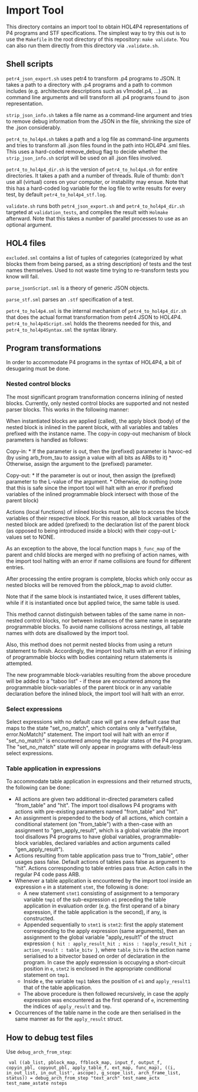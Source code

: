 # Import Tool

This directory contains an import tool to obtain HOL4P4 representations of P4 programs and STF specifications.
The simplest way to try this out is to use the `Makefile` in the root directory of this repository: `make validate`. You can also run them directly from this directory via `.validate.sh`.

## Shell scripts

`petr4_json_export.sh` uses petr4 to transform .p4 programs to JSON. It takes a path to a directory with .p4 programs and a path to common includes (e.g. architecture descriptions such as v1model.p4, ...) as command line arguments and will transform all .p4 programs found to .json representation.

`strip_json_info.sh` takes a file name as a command-line argument and tries to remove debug information from the JSON in the file, shrinking the size of the .json considerably.

`petr4_to_hol4p4.sh` takes a path and a log file as command-line arguments and tries to transform all .json files found in the path into HOL4P4 .sml files. This uses a hard-coded remove_debug flag to decide whether the `strip_json_info.sh` script will be used on all .json files involved.

`petr4_to_hol4p4_dir.sh` is the version of `petr4_to_hol4p4.sh` for entire directories. It takes a path and a number of threads. Rule of thumb: don't use all (virtual) cores on your computer, or instability may ensue. Note that this has a hard-coded log variable for the log file to write results for every test, by default `petr4_to_hol4p4_stf.log`.

`validate.sh` runs both `petr4_json_export.sh` and `petr4_to_hol4p4_dir.sh` targeted at `validation_tests`, and compiles the result with `Holmake` afterward. Note that this takes a number of parallel processes to use as an optional argument.

## HOL4 files

`excluded.sml` contains a list of tuples of categories (categorized by what blocks them from being parsed, as a string description) of tests and the test names themselves. Used to not waste time trying to re-transform tests you know will fail.

`parse_jsonScript.sml` is a theory of generic JSON objects.

`parse_stf.sml` parses an `.stf` specification of a test.

`petr4_to_hol4p4.sml` is the internal mechanism of `petr4_to_hol4p4_dir.sh` that does the actual format transformation from petr4 JSON to HOL4P4. `petr4_to_hol4p4Script.sml` holds the theorems needed for this, and `petr4_to_hol4p4Syntax.sml` the syntax library.

## Program transformations

In order to accommodate P4 programs in the syntax of HOL4P4, a bit of desugaring must be done.

### Nested control blocks

The most significant program transformation concerns inlining of nested blocks. Currently, only nested control blocks are supported and not nested parser blocks. This works in the following manner:

When instantiated blocks are applied (called), the apply block (body) of the nested block is inlined in the parent block, with all variables and tables prefixed with the instance name. The copy-in copy-out mechanism of block parameters is handled as follows:

Copy-in:
	* If the parameter is out, then the (prefixed) parameter is havoc-ed (by using arb_from_tau to assign a value with all bits as ARBs to it)
	* Otherwise, assign the argument to the (prefixed) parameter.
	
Copy-out:
	* If the parameter is out or inout, then assign the (prefixed) parameter to the L-value of the argument.
	* Otherwise, do nothing (note that this is safe since the import tool will halt with an error if prefixed variables of the inlined programmable block intersect with those of the parent block)
	
Actions (local functions) of inlined blocks must be able to access the block variables of their respective block. For this reason, all block variables of the nested block are added (prefixed) to the declaration list of the parent block (as opposed to being introduced inside a block) with their copy-out L-values set to NONE.

As an exception to the above, the local function maps `b_func_map` of the parent and child blocks are merged with no prefixing of action names, with the import tool halting with an error if name collisions are found for different entries.

After processing the entire program is complete, blocks which only occur as nested blocks will be removed from the pblock_map to avoid clutter.
	
Note that if the same block is instantiated twice, it uses different tables, while if it is instantiated once but applied twice, the same table is used.

This method cannot distinguish between tables of the same name in non-nested control blocks, nor between instances of the same name in separate programmable blocks. To avoid name collisions across nestings, all table names with dots are disallowed by the import tool.

Also, this method does not permit nested blocks from using a return statement to finish. Accordingly, the import tool halts with an error if inlining of programmable blocks with bodies containing return statements is attempted.

The new programmable block-variables resulting from the above procedure will be added to a "taboo list" - if these are encountered among the programmable block-variables of the parent block or in any variable declaration before the inlined block, the import tool will halt with an error.

### Select expressions

Select expressions with no default case will get a new default case that maps to the state "set_no_match", which contains only a "verify(false, error.NoMatch)" statement. The import tool will halt with an error if "set_no_match" is encountered among the regular states of the P4 program. The "set_no_match" state will only appear in programs with default-less select expressions.

### Table application in expressions

To accommodate table application in expressions and their returned structs, the following can be done:

* All actions are given two additional in-directed parameters called "from_table" and "hit". The import tool disallows P4 programs with actions with pre-existing parameters named "from_table" and "hit".
* An assignment is prepended to the body of all actions, which contain a conditional statement (on "from_table") with a then-case with an assignment to "gen_apply_result", which is a global variable (the import tool disallows P4 programs to have global variables, programmable-block variables, declared variables and action arguments called "gen_apply_result").
* Actions resulting from table application pass true to "from_table", other usages pass false. Default actions of tables pass false as argument to "hit". Actions corresponding to table entries pass true. Action calls in the regular P4 code pass ARB.
* Whenever a table application is encountered by the import tool inside an expression `e` in a statement `stmt`, the following is done:
  + A new statement `stmt1` consisting of assignment to a temporary variable `tmp1` of the sub-expression `e1` preceding the table application in evaluation order (e.g. the first operand of a binary expression, if the table application is the second), if any, is constructed.
  + Appended sequentially to `stmt1` is `stmt2`: first the apply statement corresponding to the apply expression (same arguments), then an assignment to the global variable "apply_result1" of the struct expression `{ hit : apply_result_hit ; miss : !apply_result_hit ; action_result : table_bitv }`, where `table_bitv` is the action name serialised to a bitvector based on order of declaration in the program. In case the apply expression is occupying a short-circuit position in `e`, `stmt2` is enclosed in the appropriate conditional statement on `tmp1`.
  + Inside `e`, the variable `tmp1` takes the position of `e1` and `apply_result1` that of the table application.
  + The above procedure is then followed recursively, in case the apply expression was encountered as the first operand of `e`, incrementing the indices of `apply_result` and `tmp`.
* Occurrences of the table name in the code are then serialised in the same manner as for the `apply_result` struct.

## How to debug test files

Use `debug_arch_from_step`:
```
 val ((ab_list, pblock_map, ffblock_map, input_f, output_f, copyin_pbl, copyout_pbl, apply_table_f, ext_map, func_map), ((i, in_out_list, in_out_list', ascope), g_scope_list, arch_frame_list, status)) = debug_arch_from_step "text_arch" test_name_actx test_name_astate nsteps
```
